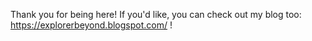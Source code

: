 Thank you for being here! If you'd like, you can check out my blog too: https://explorerbeyond.blogspot.com/ !
